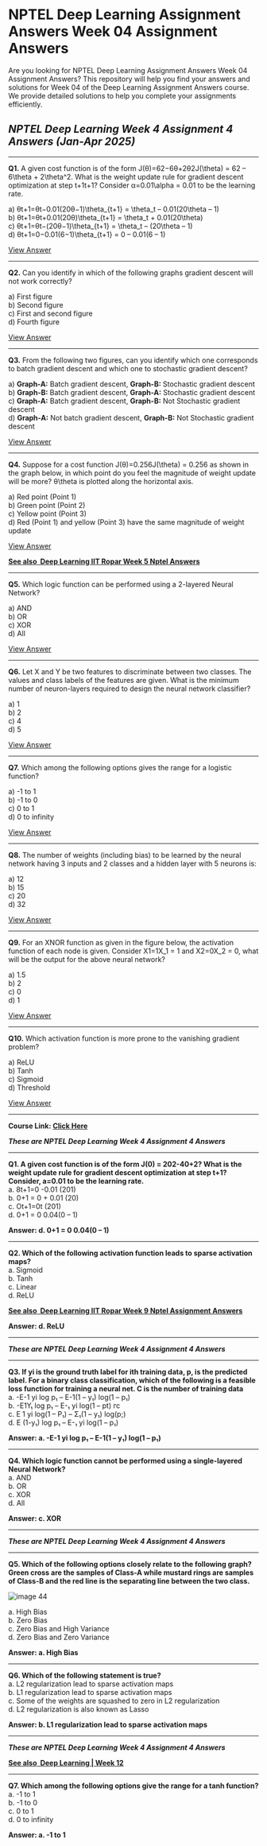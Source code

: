 # NPTEL Deep Learning Assignment Answers Week 04 Assignment Answers

Are you looking for NPTEL Deep Learning Assignment Answers Week 04 Assignment Answers? This repository will help you find your answers and solutions for Week 04 of the Deep Learning Assignment Answers course. We provide detailed solutions to help you complete your assignments efficiently.

## _NPTEL Deep Learning Week 4 Assignment 4 Answers (Jan-Apr 2025)_

***

**Q1.** A given cost function is of the form J(θ)=62−6θ+2θ2J(\theta) = 62 – 6\theta + 2\theta^2. What is the weight update rule for gradient descent optimization at step t+1t+1? Consider α=0.01\alpha = 0.01 to be the learning rate.

a) θt+1=θt−0.01(20θ−1)\theta\_{t+1} = \theta\_t – 0.01(20\theta – 1)\
b) θt+1=θt+0.01(20θ)\theta\_{t+1} = \theta\_t + 0.01(20\theta)\
c) θt+1=θt−(20θ−1)\theta\_{t+1} = \theta\_t – (20\theta – 1)\
d) θt+1=0−0.01(6−1)\theta\_{t+1} = 0 – 0.01(6 – 1)

[View Answer](https://my.progiez.com/courses/nptel-deep-learning-assignment-answers/)

***

**Q2.** Can you identify in which of the following graphs gradient descent will not work correctly?

a) First figure\
b) Second figure\
c) First and second figure\
d) Fourth figure

[View Answer](https://my.progiez.com/courses/nptel-deep-learning-assignment-answers/)

***

**Q3.** From the following two figures, can you identify which one corresponds to batch gradient descent and which one to stochastic gradient descent?

a) **Graph-A:** Batch gradient descent, **Graph-B:** Stochastic gradient descent\
b) **Graph-B:** Batch gradient descent, **Graph-A:** Stochastic gradient descent\
c) **Graph-A:** Batch gradient descent, **Graph-B:** Not Stochastic gradient descent\
d) **Graph-A:** Not batch gradient descent, **Graph-B:** Not Stochastic gradient descent

[View Answer](https://my.progiez.com/courses/nptel-deep-learning-assignment-answers/)

***

**Q4.** Suppose for a cost function J(θ)=0.256J(\theta) = 0.256 as shown in the graph below, in which point do you feel the magnitude of weight update will be more? θ\theta is plotted along the horizontal axis.

a) Red point (Point 1)\
b) Green point (Point 2)\
c) Yellow point (Point 3)\
d) Red (Point 1) and yellow (Point 3) have the same magnitude of weight update

[View Answer](https://my.progiez.com/courses/nptel-deep-learning-assignment-answers/)

[****See also**  **Deep Learning IIT Ropar Week 5 Nptel Answers****](https://progiez.com/deep-learning-iit-ropar-week-5-nptel-assignment-answers)

***

**Q5.** Which logic function can be performed using a 2-layered Neural Network?

a) AND\
b) OR\
c) XOR\
d) All

[View Answer](https://my.progiez.com/courses/nptel-deep-learning-assignment-answers/)

***

**Q6.** Let X and Y be two features to discriminate between two classes. The values and class labels of the features are given. What is the minimum number of neuron-layers required to design the neural network classifier?

a) 1\
b) 2\
c) 4\
d) 5

[View Answer](https://my.progiez.com/courses/nptel-deep-learning-assignment-answers/)

***

**Q7.** Which among the following options gives the range for a logistic function?

a) -1 to 1\
b) -1 to 0\
c) 0 to 1\
d) 0 to infinity

[View Answer](https://my.progiez.com/courses/nptel-deep-learning-assignment-answers/)

***

**Q8.** The number of weights (including bias) to be learned by the neural network having 3 inputs and 2 classes and a hidden layer with 5 neurons is:

a) 12\
b) 15\
c) 20\
d) 32

[View Answer](https://my.progiez.com/courses/nptel-deep-learning-assignment-answers/)

***

**Q9.** For an XNOR function as given in the figure below, the activation function of each node is given. Consider X1=1X\_1 = 1 and X2=0X\_2 = 0, what will be the output for the above neural network?

a) 1.5\
b) 2\
c) 0\
d) 1

[View Answer](https://my.progiez.com/courses/nptel-deep-learning-assignment-answers/)

***

**Q10.** Which activation function is more prone to the vanishing gradient problem?

a) ReLU\
b) Tanh\
c) Sigmoid\
d) Threshold

[View Answer](https://my.progiez.com/courses/nptel-deep-learning-assignment-answers/)

***

**Course Link: [**Click Here**](https://onlinecourses.nptel.ac.in/noc23_cs56/course)**

**_**These are NPTEL Deep Learning Week 4 Assignment 4 Answers**_**

***

**Q1. A given cost function is of the form J(0) = 202-40+2? What is the weight update rule for gradient descent optimization at step t+1? Consider, a=0.01 to be the learning rate.**\
a. 8t+1=0 -0.01 (201)\
b. 0+1 = 0 + 0.01 (20)\
c. Ot+1=0t (201)\
d. 0+1 = 0 0.04(0 – 1)

**Answer: d. 0+1 = 0 0.04(0 – 1)**

***

**Q2. Which of the following activation function leads to sparse activation maps?**\
a. Sigmoid\
b. Tanh\
c. Linear\
d. ReLU

[****See also**  **Deep Learning IIT Ropar Week 9 Nptel Assignment Answers****](https://progiez.com/deep-learning-iit-ropar-week-9-nptel-assignment-answers)

**Answer: d. ReLU**

***

**_**These are NPTEL Deep Learning Week 4 Assignment 4 Answers**_**

***

**Q3. If yi is the ground truth label for ith training data, p, is the predicted label. For a binary class classification, which of the following is a feasible loss function for training a neural net. C is the number of training data**\
a. -E-1 yi log p₁ – E-1(1 – y₁) log(1 – p₁)\
b. -E1Y₁ log p₁ – E-₁ yi log(1 – pt) гс\
c. E 1 yi log(1 – P₁) – Σ₁(1 – y₁) log(p;)\
d. E (1-y₁) log p₁ – E-₁ yi log(1 – p₁)

**Answer: a. -E-1 yi log p₁ – E-1(1 – y₁) log(1 – p₁)**

***

**Q4. Which logic function cannot be performed using a single-layered Neural Network?**\
a. AND\
b. OR\
c. XOR\
d. All

**Answer: c. XOR**

***

**_**These are NPTEL Deep Learning Week 4 Assignment 4 Answers**_**

***

**Q5. Which of the following options closely relate to the following graph? Green cross are the samples of Class-A while mustard rings are samples of Class-B and the red line is the separating line between the two class.**

![image 44](https://progiez.com/wp-content/uploads/2023/02/image-44.png "Deep Learning Week 4 Nptel Assignment Answers 1")

a. High Bias\
b. Zero Bias\
c. Zero Bias and High Variance\
d. Zero Bias and Zero Variance

**Answer: a. High Bias**

***

**Q6. Which of the following statement is true?**\
a. L2 regularization lead to sparse activation maps\
b. L1 regularization lead to sparse activation maps\
c. Some of the weights are squashed to zero in L2 regularization\
d. L2 regularization is also known as Lasso

**Answer: b. L1 regularization lead to sparse activation maps**

***

**_**These are NPTEL Deep Learning Week 4 Assignment 4 Answers**_**

[****See also**  **Deep Learning | Week 12****](https://progiez.com/nptel-deep-learning-week-12-assignment-12-answers)

***

**Q7. Which among the following options give the range for a tanh function?**\
a. -1 to 1\
b. -1 to 0\
c. 0 to 1\
d. 0 to infinity

**Answer: a. -1 to 1**
